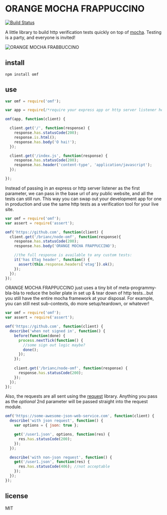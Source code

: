 # ORANGE MOCHA FRAPPUCCINO

[![Build Status](https://travis-ci.org/brianc/node-omf.png)](https://travis-ci.org/brianc/node-omf)

A little library to build http verification tests quickly on top of [mocha](https://github.com/visionmedia/mocha). Testing is a party, and everyone is invited!

![ORANGE MOCHA FRABBUCCINO](http://bmc.io/omf.gif)

## install

```
npm install omf
```

## use

```js
var omf = require('omf');

var app = require(/*require your express app or http server listener here*/);

omf(app, function(client) {

  client.get('/', function(response) {
    response.has.statusCode(200);
    response.is.html();
    response.has.body('O hai!');
  });

  client.get('/index.js', function(response) {
    response.has.statusCode(200);
    response.has.header('content-type', 'application/javascript');
  });

});
```

Instead of passing in an express or http server listener as the first parameter, we can pass in the base url of any public website, and all the tests can still run.  This way you can swap out your development app for one in production and use the same http tests as a verification tool for your live site.

```js
var omf = require('omf');
var assert = require('assert');

omf('https://github.com', function(client) {
  client.get('/brianc/node-omf', function(response){
    response.has.statusCode(200);
    response.has.body('ORANGE MOCHA FRAPPUCCINO');

    //the full response is available to any custom tests:
    it('has ETag header', function() {
      assert(this.response.headers['etag']).ok();
    });
  });
});
```

ORANGE MOCHA FRAPPUCCINO just uses a tiny bit of meta-programmy-bla-bla to reduce the boiler plate in set up & tear down of http tests...but you still have the entire mocha framework at your disposal.  For example, you can still nest sub-contexts, do more setup/teardown, or whatever!

```js
var omf = require('omf');
var assert = require('assert');

omf('https://github.com', function(client) {
  describe('when not signed in', function() {
    before(function(done) {
      process.nextTick(function() {
        //some sign out logic maybe?
        done();
      });
    });
    
    client.get('/brianc/node-omf', function(response) {
      response.has.statusCode(200);
    });
  });
});
```

Also, the requests are all sent using the [request](https://github.com/mikeal/request) library.  Anything you pass as the _optional_ 2nd parameter will be passed straight into the request module.

```js
omf('https://some-awesome-json-web-service.com', function(client) {
  describe('with json request', function() {
    var options = { json: true };

    get('/user1.json', options, function(res) {
      res.has.statusCode(200);
    });
  });

  describe('with non-json request', function() {
    get('/user1.json', function(res) {
      res.has.statusCode(406); //not acceptable
    });
  });
});
```

## license

MIT
